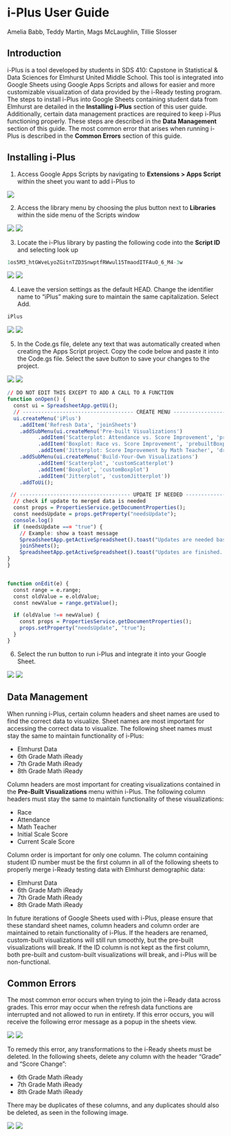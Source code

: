 # i-Plus User Guide
Amelia Babb, Teddy Martin, Mags McLaughlin, Tillie Slosser

## Introduction

i-Plus is a tool developed by students in SDS 410: Capstone in
Statistical & Data Sciences for Elmhurst United Middle School. This tool
is integrated into Google Sheets using Google Apps Scripts and allows
for easier and more customizable visualization of data provided by the
i-Ready testing program. The steps to install i-Plus into Google Sheets
containing student data from Elmhurst are detailed in the **Installing
i-Plus** section of this user guide. Additionally, certain data
management practices are required to keep i-Plus functioning properly.
These steps are described in the **Data Management** section of this
guide. The most common error that arises when running i-Plus is
described in the **Common Errors** section of this guide.

## Installing i-Plus

1.  Access Google Apps Scripts by navigating to **Extensions \> Apps
    Script** within the sheet you want to add i-Plus to

![](https://github.com/Tslos/i-Plus-user-guide/blob/main/images/image1.png)

2.  Access the library menu by choosing the plus button next to
    **Libraries** within the side menu of the Scripts window

![](\images\image2.png) 
![](https://github.com/Tslos/i-Plus-user-guide/blob/main/images/image2.png)

3.  Locate the i-Plus library by pasting the following code into the
    **Script ID** and selecting look up

``` r
1os5M3_htGWveLyoZGitnTZD3SnwptfRWwul15TmaodITFAuO_6_M4-3w
```

![](\images\image3.png)
![](https://github.com/Tslos/i-Plus-user-guide/blob/main/images/image3.png)

4.  Leave the version settings as the default HEAD. Change the
    identifier name to “iPlus” making sure to maintain the same
    capitalization. Select Add.

``` r
iPlus
```

![](\images\image4.png)
![](https://github.com/Tslos/i-Plus-user-guide/blob/main/images/image4.png)

5.  In the Code.gs file, delete any text that was automatically created
    when creating the Apps Script project. Copy the code below and paste
    it into the Code.gs file. Select the save button to save your
    changes to the project.

![](\images\image6.png)
![](https://github.com/Tslos/i-Plus-user-guide/blob/main/images/image6.png)

``` r
// DO NOT EDIT THIS EXCEPT TO ADD A CALL TO A FUNCTION
function onOpen() {
  const ui = SpreadsheetApp.getUi(); 
  // ------------------------------------ CREATE MENU ------------------------------------
  ui.createMenu('iPlus')
    .addItem('Refresh Data', 'joinSheets')
    .addSubMenu(ui.createMenu('Pre-built Visualizations')
          .addItem('Scatterplot: Attendance vs. Score Improvement', 'preBuiltScatterplot')
          .addItem('Boxplot: Race vs. Score Improvement', 'prebuiltBoxplot')
          .addItem('Jitterplot: Score Improvement by Math Teacher', 'drawTeacherScoreJitterPlot'))
    .addSubMenu(ui.createMenu('Build-Your-Own Visualizations')
          .addItem('Scatterplot', 'customScatterplot')
          .addItem('Boxplot', 'customBoxplot')
          .addItem('Jitterplot', 'customJitterplot'))
    .addToUi();

 // ------------------------------------ UPDATE IF NEEDED ------------------------------------
  // check if update to merged data is needed
  const props = PropertiesService.getDocumentProperties();
  const needsUpdate = props.getProperty("needsUpdate");
  console.log()
  if (needsUpdate === "true") {
    // Example: show a toast message
    SpreadsheetApp.getActiveSpreadsheet().toast("Updates are needed based on recent edits. Please wait until the next message", "WARNING: Updating `Merged Data`", 200);
    joinSheets();
    SpreadsheetApp.getActiveSpreadsheet().toast("Updates are finished. You may continue", "`Merged Data` update finished", 200);
}
}


function onEdit(e) {
  const range = e.range;
  const oldValue = e.oldValue;
  const newValue = range.getValue();

  if (oldValue !== newValue) {
    const props = PropertiesService.getDocumentProperties();
    props.setProperty("needsUpdate", "true");
  }
}
```

6.  Select the run button to run i-Plus and integrate it into your
    Google Sheet.

![](\images\image5.png)
![](https://github.com/Tslos/i-Plus-user-guide/blob/main/images/image5.png)

## Data Management

When running i-Plus, certain column headers and sheet names are used to
find the correct data to visualize. Sheet names are most important for
accessing the correct data to visualize. The following sheet names must
stay the same to maintain functionality of i-Plus:

- Elmhurst Data
- 6th Grade Math iReady
- 7th Grade Math iReady
- 8th Grade Math iReady

Column headers are most important for creating visualizations contained
in the **Pre-Built Visualizations** menu within i-Plus. The following
column headers must stay the same to maintain functionality of these
visualizations:

- Race
- Attendance
- Math Teacher
- Initial Scale Score
- Current Scale Score

Column order is important for only one column. The column containing
student ID number must be the first column in all of the following
sheets to properly merge i-Ready testing data with Elmhurst demographic
data:

- Elmhurst Data
- 6th Grade Math iReady
- 7th Grade Math iReady
- 8th Grade Math iReady

In future iterations of Google Sheets used with i-Plus, please ensure
that these standard sheet names, column headers and column order are
maintained to retain functionality of i-Plus. If the headers are
renamed, custom-built visualizations will still run smoothly, but the
pre-built visualizations will break. If the ID column is not kept as the
first column, both pre-built and custom-built visualizations will break,
and i-Plus will be non-functional.

## Common Errors

The most common error occurs when trying to join the i-Ready data across
grades. This error may occur when the refresh data functions are
interrupted and not allowed to run in entirety. If this error occurs,
you will receive the following error message as a popup in the sheets
view.

![](\images\image8.png)
![](https://github.com/Tslos/i-Plus-user-guide/blob/main/images/image8.png)

To remedy this error, any transformations to the i-Ready sheets must be
deleted. In the following sheets, delete any column with the header
“Grade” and “Score Change”:

- 6th Grade Math iReady
- 7th Grade Math iReady
- 8th Grade Math iReady

There may be duplicates of these columns, and any duplicates should also
be deleted, as seen in the following image.

![](\images\image9.png)
![](https://github.com/Tslos/i-Plus-user-guide/blob/main/images/image9.png)
